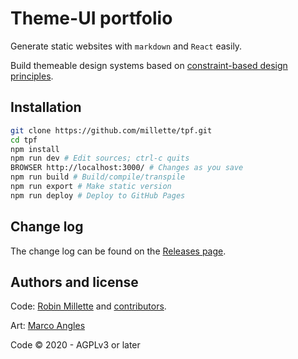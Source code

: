 # Theme-UI portfolio

Generate static websites with `markdown` and `React` easily.

Build themeable design systems based on [constraint-based design principles](https://theme-ui.com/theme-spec).

## Installation

```sh
git clone https://github.com/millette/tpf.git
cd tpf
npm install
npm run dev # Edit sources; ctrl-c quits
BROWSER http://localhost:3000/ # Changes as you save
npm run build # Build/compile/transpile
npm run export # Make static version
npm run deploy # Deploy to GitHub Pages
```

## Change log

The change log can be found on the [Releases page](https://github.com/millette/tpf/releases).

## Authors and license

Code: [Robin Millette](http://robin.millette.info/) and [contributors](https://github.com/millette/tpf/graphs/contributors).

Art: [Marco Angles](https://iftbqp.com/)

Code &copy; 2020 - AGPLv3 or later
